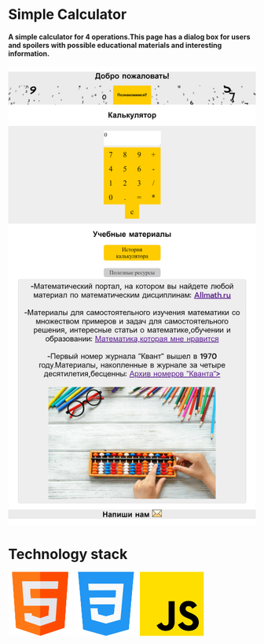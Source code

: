 # Simple Calculator
#### A simple calculator for 4 operations.This page has a dialog box for users and spoilers with possible educational materials and interesting information.

![calculator page](assets/img/simpleCalc.png)

# Technology stack

![html logo](assets/img/htmlLogo.png) ![css logo](assets/img/cssLogo.png) ![js logo](assets/img/jsLogo.png)